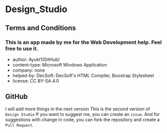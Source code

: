 # Design_Studio
## Terms and Conditions
### This is an app made by me for the Web Development help. Feel free to use it.
- author: Ayukt1(GitHub)
- content-type: Microsoft Windows Application
- company: none
- helped-by: DecSoft: DecSoft's HTML Compiler, Boostrap Stylesheet
- license: CC BY-SA 4.0

## GitHub
I will add more things in the next version 
This is the second version of `Design Studio`
If you want to suggest me, you can create an `issue`. And for suggestions with change in code, you can fork the repository  and create a `Pull Request`.

